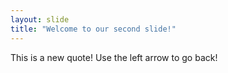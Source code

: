 ```yaml
---
layout: slide
title: "Welcome to our second slide!"
---
```

This is a new quote!
Use the left arrow to go back!
